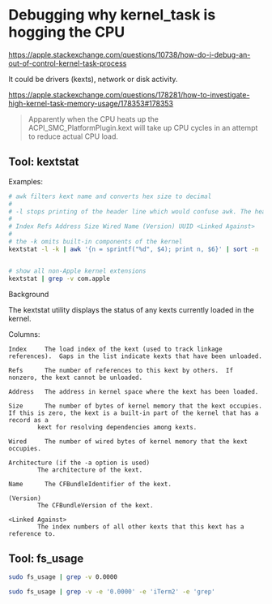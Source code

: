 # Debugging why kernel_task is hogging the CPU

https://apple.stackexchange.com/questions/10738/how-do-i-debug-an-out-of-control-kernel-task-process

It could be drivers (kexts), network or disk activity.

https://apple.stackexchange.com/questions/178281/how-to-investigate-high-kernel-task-memory-usage/178353#178353

> Apparently when the CPU heats up the ACPI_SMC_PlatformPlugin.kext will take up
> CPU cycles in an attempt to reduce actual CPU load.

## Tool: kextstat

Examples:

```bash
# awk filters kext name and converts hex size to decimal
#
# -l stops printing of the header line which would confuse awk. The header line is:
#
# Index Refs Address Size Wired Name (Version) UUID <Linked Against>
#
# the -k omits built-in components of the kernel
kextstat -l -k | awk '{n = sprintf("%d", $4); print n, $6}' | sort -n


# show all non-Apple kernel extensions
kextstat | grep -v com.apple
```

Background

The kextstat utility displays the status of any kexts currently loaded in the
kernel.

Columns:

```
Index     The load index of the kext (used to track linkage references).  Gaps in the list indicate kexts that have been unloaded.

Refs      The number of references to this kext by others.  If nonzero, the kext cannot be unloaded.

Address   The address in kernel space where the kext has been loaded.

Size      The number of bytes of kernel memory that the kext occupies.  If this is zero, the kext is a built-in part of the kernel that has a record as a
        kext for resolving dependencies among kexts.

Wired     The number of wired bytes of kernel memory that the kext occupies.

Architecture (if the -a option is used)
        The architecture of the kext.

Name      The CFBundleIdentifier of the kext.

(Version)
        The CFBundleVersion of the kext.

<Linked Against>
        The index numbers of all other kexts that this kext has a reference to.
```

## Tool: fs_usage

```bash
sudo fs_usage | grep -v 0.0000

sudo fs_usage | grep -v -e '0.0000' -e 'iTerm2' -e 'grep'
```
